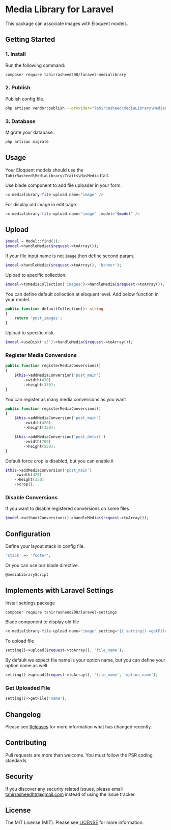 # Media Library for Laravel

This package can associate images with Eloquent models.

## Getting Started

### 1. Install

Run the following command:

```bash
composer require tahirrasheed208/laravel-medialibrary
```

### 2. Publish

Publish config file.

```bash
php artisan vendor:publish --provider="TahirRasheed\MediaLibrary\MediaLibraryServiceProvider" --tag=config
```

### 3. Database

Migrate your database.

```bash
php artisan migrate
```

## Usage

Your Eloquent models should use the `TahirRasheed\MediaLibrary\Traits\HasMedia` trait.

Use blade component to add file uploader in your form.

```php
<x-medialibrary-file-upload name="image" />
```

For display old image in edit page.

```php
<x-medialibrary-file-upload name="image" :model="$model" />
```

## Upload

```php
$model = Model::find(1);
$model->handleMedia($request->toArray());
```

If your file input name is not `image` then define second param.

```php
$model->handleMedia($request->toArray(), 'banner');
```

Upload to specific collection.

```php
$model->toMediaCollection('images')->handleMedia($request->toArray());
```

You can define default collection at eloquent level. Add below function in your model.

```php
public function defaultCollection(): string
{
    return 'post_images';
}
```

Upload to specific disk.

```php
$model->useDisk('s3')->handleMedia($request->toArray());
```

### Register Media Conversions

```php
public function registerMediaConversions()
{
    $this->addMediaConversion('post_main')
        ->width(420)
        ->height(350);
}
```

You can register as many media conversions as you want

```php
public function registerMediaConversions()
{
    $this->addMediaConversion('post_main')
        ->width(420)
        ->height(350);

    $this->addMediaConversion('post_detail')
        ->width(700)
        ->height(550);
}
```

Default force crop is disabled, but you can enable it

```php
$this->addMediaConversion('post_main')
    ->width(420)
    ->height(350)
    ->crop();
```

### Disable Conversions

If you want to disable registered conversions on some files

```php
$model->withoutConversions()->handleMedia($request->toArray());
```

## Configuration

Define your layout stack in config file.

```bash
'stack' => 'footer',
```

Or you can use our blade directive.

```bash
@mediaLibraryScript
```

## Implements with Laravel Settings

Install settings package

```bash
composer require tahirrasheed208/laravel-settings
```

Blade component to display old file

```php
<x-medialibrary-file-upload name="image" setting="{{ setting()->getFile('name') }}" />
```

To upload file

```php
setting()->upload($request->toArray(), 'file_name');
```

By default we expect file name is your option name, but you can define your option name as well

```php
setting()->upload($request->toArray(), 'file_name', 'option_name');
```

### Get Uploaded File

```php
setting()->getFile('name');
```

## Changelog

Please see [Releases](../../releases) for more information what has changed recently.

## Contributing

Pull requests are more than welcome. You must follow the PSR coding standards.

## Security

If you discover any security related issues, please email tahirrasheedhtr@gmail.com instead of using the issue tracker.

## License

The MIT License (MIT). Please see [LICENSE](LICENSE.md) for more information.
